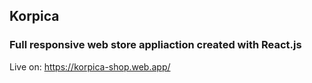 ## Korpica
### Full responsive web store appliaction created with React.js
Live on: https://korpica-shop.web.app/
